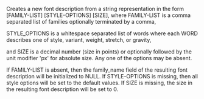 Creates a new font description from a string representation in the form [FAMILY-LIST] [STYLE-OPTIONS] [SIZE], where FAMILY-LIST is a comma separated list of families optionally terminated by a comma, STYLE_OPTIONS is a whitespace separated list of words where each WORD describes one of style, variant, weight, stretch, or gravity, and SIZE is a decimal number (size in points) or optionally followed by the unit modifier 'px' for absolute size. Any one of the options may be absent. If FAMILY-LIST is absent, then the family_name field of the resulting font description will be initialized to NULL. If STYLE-OPTIONS is missing, then all style options will be set to the default values. If SIZE is missing, the size in the resulting font description will be set to 0.